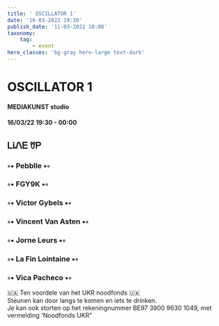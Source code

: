 ```yaml
---
title: ' OSCILLATOR 1'
date: '16-03-2022 19:30'
publish_date: '11-03-2022 10:00'
taxonomy:
    tag:
        - event
hero_classes: 'bg-gray hero-large text-dark'
---
```


<div class="hero" markdown="1">

# OSCILLATOR 1
#### MEDIAKUNST studio
#### 16/03/22 19:30 - 00:00
    
    
## ᏞᎥᏁᎬ ꀎᏢ
### ◦• Pebblle •◦
### ◦• FGY9K •◦
### ◦• Victor Gybels •◦
### ◦• Vincent Van Asten •◦
### ◦• Jorne Leurs •◦
### ◦• La Fin Lointaine •◦
### ◦• Vica Pacheco •◦
    
    
🇺🇦 Ten voordele van het UKR noodfonds 🇺🇦    
Steunen kan door langs te komen en iets te drinken.    
Je kan ook storten op het rekeningnummer BE97 3900 9630 1049, met vermelding 'Noodfonds UKR"

</div>
